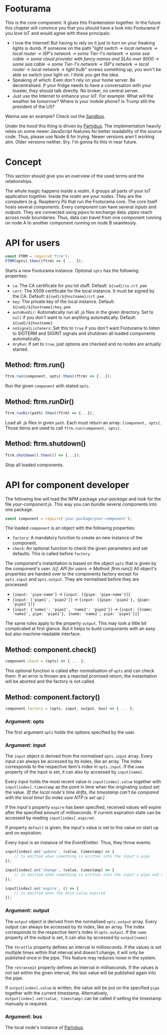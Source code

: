 # Footurama

This is the core component. It glues this Frankenstein together. In the future this chapter will convince you that you should have a look into Footurama if you love IoT and would agree with these principals:

 * I love the Internet! But having to rely on it just to turn on your freaking lights is dumb. If someone on the path "*light switch -> local network -> local router -> ISP's network -> some Tier-1's network -> some sea cable -> some cloud provider with fancy names and SLAs over 9000 -> some sea cable -> some Tier-1's network -> ISP's network -> local router -> local network -> light bulb*" screws something up, you won't be able so switch your light on. I think you get the idea.
 * Speaking of which: Even don't rely on your home server. Be decentralised. If your fridge needs to have a conversation with your toaster, they should talk directly. No broker, no central server.
 * Just use the Internet to enhance your IoT. For example: What will the weather be tomorrow? Where is your mobile phone? Is Trump still the president of the US?

Wanna see an example? Check out the [Sandbox](https://github.com/Footurama/ftrm-sandbox).

Under the hood this thing is driven by [Partybus](https://github.com/jue89/node-partybus#readme). The implementation heavily relies on some newer JavaScript features for better readability of the source code. Thus, please use Node 8 for trying. Newer versions aren't working atm. Older versions neither. Sry. I'm gonna fix this in near future.

# Concept

This section should give you an overview of the used terms and the relationships.

The whole magic happens inside a *realm*. It groups all parts of your IoT application together. Inside the *realm* are your *nodes*. They are the computers (e.g. Raspberry Pi) that run the Footurama core. The core itself hosts several *components*. Every *component* can have several *inputs* and *outputs*. They are connected using *pipes* to exchange data. *pipes* reach across *node* boundaries. Thus, data can travel from one component running on node A to another component running on node B seamlessly.

# API for users

```js
const FTRM = require('ftrm');
FTRM(opts).then((ftrm) => { ... });
```

Starts a new Footurama instance. Optional ```opts``` has the following properties:
 * ```ca```: The CA certificate for you Iot stuff. Default: ```${cwd}/ca.crt.pem```
 * ```cert```: The X509 certificate for the local instance. It must be signed by the CA. Default: ```${cwd}/${hostname}/crt.pem```
 * ```key```: The private key of the local instance. Default: ```${cwd}/${hostname}/key.pem```
 * ```autoRunDir```: Automatically run all .js files in the given directory. Set to ```null``` if you don't want to run anything automatically. Default: ```${cwd}/${hostname}```
 * ```noSignalListeners```: Set this to ```true``` if you don't want Footurama to listen to SIGTERM and SIGINT signals and shutdown all loaded components automatically.
 * ```dryRun```: If set to ```true```, just options are checked and no nodes are actually started.

## Method: ftrm.run()

```js
ftrm.run(component, opts).then((ftrm) => {...});
```

Run the given ```component``` with stated ```opts```.

## Method: ftrm.runDir()

```js
ftrm.runDir(path).then((ftrm) => {...});
```

Load all .js files in given ```path```. Each must return an array: ```[component, opts]```. Those items are used to call ```ftrm.run(component, opts)```.

## Method: ftrm.shutdown()

```js
ftrm.shutdown().then(() => {...});
```

Stop all loaded components.

# API for component developer

The following line will load the NPM package *your-package* and look for the file *your-component.js*. This way you can bundle several components into one package.

```js
const component = require('your-package/your-component');
```

The loaded ```component``` is an object with the following properties:
 * ```factory```: A mandatory function to create an new instance of the component.
 * ```check```: An optional function to check the given parameters and set defaults. This is called before ```factory```.

The component's instantiation is based on the object ```opts``` that is given by the component's user. *(cf. API for users -> Method: ftrm.run())* All object's properties are handed over to the components factory except for ```opts.input``` and ```opts.output```. They are normalised before they are processed:

 * ```{input: 'pipe-name'}``` -> ```{input: [{pipe: 'pipe-name'}]}```
 * ```{input: ['pipe1', 'pipe2']}``` -> ```{input: [{pipe: 'pipe1'}, {pipe: 'pipe1'}]}```
 * ```{input: {'name1': 'pipe1', 'name2': 'pipe2'}}``` -> ```{input: [{name: 'name1', pipe: 'pipe1'}, {name: 'name2', pipe: 'pipe1'}]}```

The same rules apply to the property ```output```. This may look a little bit complicated at first glance. But it helps to build components with an easy but also machine-readable interface.

## Method: component.check()

```js
component.check = (opts) => { ... };
```

This optional function is called after normalisation of ```opts``` and can check them. If an error is thrown are a rejected promised return, the instantiation will be aborted and the factory is not called.

## Method: component.factory()

```js
component.factory = (opts, input, output, bus) => { ... };
```

### Argument: opts

The first argument ```opts``` holds the options specified by the user.

### Argument: input

The ```input``` object is derived from the normalised ```opts.input``` array. Every input can always be accessed by its index, like an array. The index corresponds to the respective item's index in ```opts.input```. If the ```name``` property of the input is set, it can also by accessed by ```input[name]```.

Every input holds the most recent value in ```input[index].value``` together with ```input[index].timestamp``` as the point in time when the originating output set the value. *(If the local node's time drifts, the timestamp can't be compared with the local time! So make sure NTP is set up.)*

If the input's property ```expire``` has been specified, received values will expire after the specified amount of milliseconds. If current expiration state can be accessed by reading ```input[index].expired```.

If property ```default``` is given, the input's value is set to this value on start up and on expiration.

Every input is an instance of the *EventEmitter*. Thus, they throw events:

```js
input[index].on('update', (value, timestamp) => {
	// Is emitted when something is written into the input's pipe
});

input[index].on('change', (value, timestamp) => {
	// Is emitted when something is written into the input's pipe and value has changed
});

input[index].on('expire', () => {
	// Is emitted when the hold value expired
});
```

### Argument: output

The ```output``` object is derived from the normalised ```opts.output``` array. Every output can always be accessed by its index, like an array. The index corresponds to the respective item's index in ```opts.output```. If the ```name``` property of the output is set, it can also by accessed by ```output[name]```.

The ```throttle``` property defines an interval in milliseconds. If the values is set multiple times within that interval and doesn't change, it will only be published once in the pipe. This feature may reduces noise in the system.

The ```retransmit``` property defines an interval in milliseconds. If the values is not set within the given interval, the last value will be published again into the pipe.

If ```output[index].value``` is written, the value will be put on the specified ```pipe``` together with the current timestamp. Alternatively, ```output[index].set(value, timestamp)``` can be called if setting the timestamp manually is required.

### Argument: bus

The local node's instance of [Partybus](https://github.com/jue89/node-partybus#readme).
